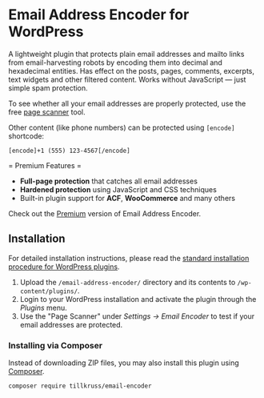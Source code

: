 # Email Address Encoder for WordPress

A lightweight plugin that protects plain email addresses and mailto links from email-harvesting robots by encoding them into decimal and hexadecimal entities. Has effect on the posts, pages, comments, excerpts, text widgets and other filtered content. Works without JavaScript — just simple spam protection.

To see whether all your email addresses are properly protected, use the free [page scanner](https://encoder.till.im/scanner?utm_source=wp-plugin&amp;utm_medium=readme) tool.

Other content (like phone numbers) can be protected using `[encode]` shortcode:

```
[encode]+1 (555) 123-4567[/encode]
```

= Premium Features =

* **Full-page protection** that catches all email addresses
* **Hardened protection** using JavaScript and CSS techniques
* Built-in plugin support for **ACF**, **WooCommerce** and many others

Check out the [Premium](https://encoder.till.im/download?utm_source=wp-plugin&amp;utm_medium=readme) version of Email Address Encoder.

## Installation

For detailed installation instructions, please read the [standard installation procedure for WordPress plugins](http://codex.wordpress.org/Managing_Plugins#Installing_Plugins).

1. Upload the `/email-address-encoder/` directory and its contents to `/wp-content/plugins/`.
2. Login to your WordPress installation and activate the plugin through the _Plugins_ menu.
3. Use the "Page Scanner" under _Settings -> Email Encoder_ to test if your email addresses are protected.

### Installing via Composer

Instead of downloading ZIP files, you may also install this plugin using [Composer](https://getcomposer.org/).

```
composer require tillkruss/email-encoder
```
